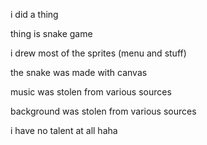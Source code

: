 i did a thing

thing is snake game

i drew most of the sprites (menu and stuff)

the snake was made with canvas

music was stolen from various sources

background was stolen from various sources

i have no talent at all haha
